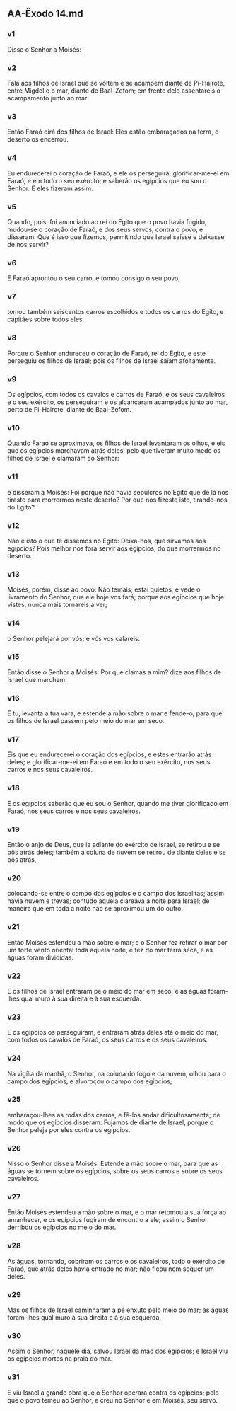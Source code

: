 ## AA-Êxodo 14.md
### v1
 Disse o Senhor a Moisés:
### v2
 Fala aos filhos de Israel que se voltem e se acampem diante de Pi-Hairote, entre Migdol e o mar, diante de Baal-Zefom; em frente dele assentareis o acampamento junto ao mar.
### v3
 Então Faraó dirá dos filhos de Israel: Eles estão embaraçados na terra, o deserto os encerrou.
### v4
 Eu endurecerei o coração de Faraó, e ele os perseguirá; glorificar-me-ei em Faraó, e em todo o seu exército; e saberão os egípcios que eu sou o Senhor. E eles fizeram assim.
### v5
 Quando, pois, foi anunciado ao rei do Egito que o povo havia fugido, mudou-se o coração de Faraó, e dos seus servos, contra o povo, e disseram: Que é isso que fizemos, permitindo que Israel saísse e deixasse de nos servir?
### v6
 E Faraó aprontou o seu carro, e tomou consigo o seu povo;
### v7
 tomou também seiscentos carros escolhidos e todos os carros do Egito, e capitães sobre todos eles.
### v8
 Porque o Senhor endureceu o coração de Faraó, rei do Egito, e este perseguiu os filhos de Israel; pois os filhos de Israel saíam afoitamente.
### v9
 Os egípcios, com todos os cavalos e carros de Faraó, e os seus cavaleiros e o seu exército, os perseguiram e os alcançaram acampados junto ao mar, perto de Pi-Hairote, diante de Baal-Zefom.
### v10
 Quando Faraó se aproximava, os filhos de Israel levantaram os olhos, e eis que os egípcios marchavam atrás deles; pelo que tiveram muito medo os filhos de Israel e clamaram ao Senhor:
### v11
 e disseram a Moisés: Foi porque não havia sepulcros no Egito que de lá nos tiraste para morrermos neste deserto? Por que nos fizeste isto, tirando-nos do Egito?
### v12
 Não é isto o que te dissemos no Egito: Deixa-nos, que sirvamos aos egípcios? Pois melhor nos fora servir aos egípcios, do que morrermos no deserto.
### v13
 Moisés, porém, disse ao povo: Não temais; estai quietos, e vede o livramento do Senhor, que ele hoje vos fará; porque aos egípcios que hoje vistes, nunca mais tornareis a ver;
### v14
 o Senhor pelejará por vós; e vós vos calareis.
### v15
 Então disse o Senhor a Moisés: Por que clamas a mim? dize aos filhos de Israel que marchem.
### v16
 E tu, levanta a tua vara, e estende a mão sobre o mar e fende-o, para que os filhos de Israel passem pelo meio do mar em seco.
### v17
 Eis que eu endurecerei o coração dos egípcios, e estes entrarão atrás deles; e glorificar-me-ei em Faraó e em todo o seu exército, nos seus carros e nos seus cavaleiros.
### v18
 E os egípcios saberão que eu sou o Senhor, quando me tiver glorificado em Faraó, nos seus carros e nos seus cavaleiros.
### v19
 Então o anjo de Deus, que ia adiante do exército de Israel, se retirou e se pôs atrás deles; também a coluna de nuvem se retirou de diante deles e se pôs atrás,
### v20
 colocando-se entre o campo dos egípcios e o campo dos israelitas; assim havia nuvem e trevas; contudo aquela clareava a noite para Israel; de maneira que em toda a noite não se aproximou um do outro.
### v21
 Então Moisés estendeu a mão sobre o mar; e o Senhor fez retirar o mar por um forte vento oriental toda aquela noite, e fez do mar terra seca, e as águas foram divididas.
### v22
 E os filhos de Israel entraram pelo meio do mar em seco; e as águas foram-lhes qual muro à sua direita e à sua esquerda.
### v23
 E os egípcios os perseguiram, e entraram atrás deles até o meio do mar, com todos os cavalos de Faraó, os seus carros e os seus cavaleiros.
### v24
 Na vigília da manhã, o Senhor, na coluna do fogo e da nuvem, olhou para o campo dos egípcios, e alvoroçou o campo dos egípcios;
### v25
 embaraçou-lhes as rodas dos carros, e fê-los andar dificultosamente; de modo que os egípcios disseram: Fujamos de diante de Israel, porque o Senhor peleja por eles contra os egípcios.
### v26
 Nisso o Senhor disse a Moisés: Estende a mão sobre o mar, para que as águas se tornem sobre os egípcios, sobre os seus carros e sobre os seus cavaleiros.
### v27
 Então Moisés estendeu a mão sobre o mar, e o mar retomou a sua força ao amanhecer, e os egípcios fugiram de encontro a ele; assim o Senhor derribou os egípcios no meio do mar.
### v28
 As águas, tornando, cobriram os carros e os cavaleiros, todo o exército de Faraó, que atrás deles havia entrado no mar; não ficou nem sequer um deles.
### v29
 Mas os filhos de Israel caminharam a pé enxuto pelo meio do mar; as águas foram-lhes qual muro à sua direita e à sua esquerda.
### v30
 Assim o Senhor, naquele dia, salvou Israel da mão dos egípcios; e Israel viu os egípcios mortos na praia do mar.
### v31
 E viu Israel a grande obra que o Senhor operara contra os egípcios; pelo que o povo temeu ao Senhor, e creu no Senhor e em Moisés, seu servo.
